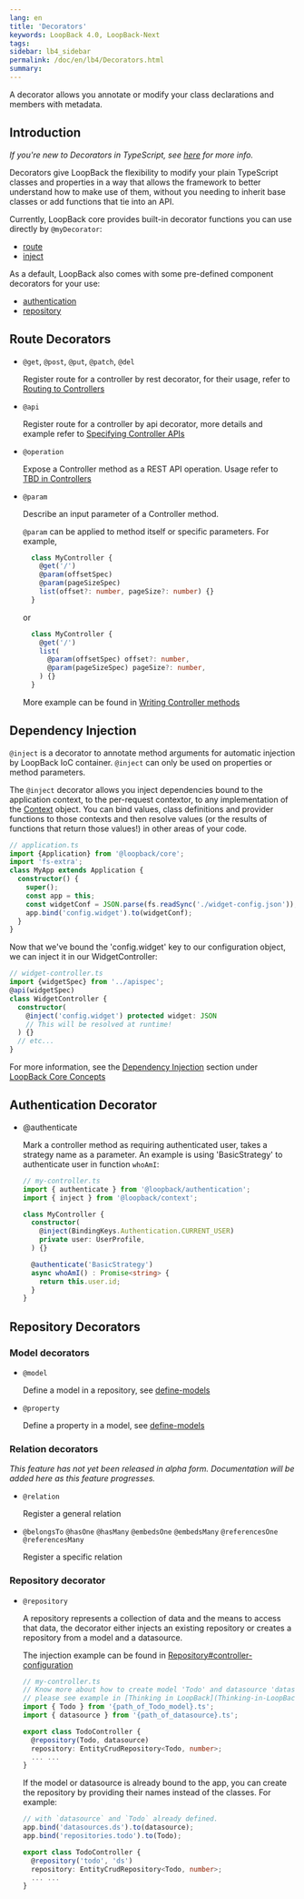 ```yaml
---
lang: en
title: 'Decorators'
keywords: LoopBack 4.0, LoopBack-Next
tags:
sidebar: lb4_sidebar
permalink: /doc/en/lb4/Decorators.html
summary:
---
```


A decorator allows you annotate or modify your class declarations and members with metadata.

## Introduction

*If you're new to Decorators in TypeScript, see [here](https://www.typescriptlang.org/docs/handbook/decorators.html) for more info.*

Decorators give LoopBack the flexibility to modify your plain TypeScript classes 
and properties in a way that allows the framework to better understand how to 
make use of them, without you needing to inherit base classes or add functions 
that tie into an API.

Currently, LoopBack core provides built-in decorator functions you can use directly
by `@myDecorator`:

- [route](#route-decorators)
- [inject](#dependency-injection)

As a default, LoopBack also comes with some pre-defined component decorators for your use:

- [authentication](#authentication-decorators)
- [repository](#repository-decorators)

## Route Decorators
- `@get`, `@post`, `@put`, `@patch`, `@del`

  Register route for a controller by rest decorator, for their usage, refer to 
  [Routing to Controllers](controllers.htm#Routing-to-Controllers)

- `@api`

  Register route for a controller by api decorator, more details and example refer 
  to [Specifying Controller APIs](controllers.htm#Specifying-Controller-APIs)

- `@operation`

  Expose a Controller method as a REST API operation. Usage refer to [TBD in Controllers](controllers.htm#)

- `@param`

  Describe an input parameter of a Controller method. 
  
  `@param` can be applied to method itself or specific parameters. For example,

  ```ts
    class MyController {
      @get('/')
      @param(offsetSpec)
      @param(pageSizeSpec)
      list(offset?: number, pageSize?: number) {}
    }
  ```

  or
  
  ```ts
    class MyController {
      @get('/')
      list(
        @param(offsetSpec) offset?: number,
        @param(pageSizeSpec) pageSize?: number,
      ) {}
    }
  ```
  
  More example can be found in [Writing Controller methods](controller.htm#Writing-Controller-methods)
  
## Dependency Injection

`@inject` is a decorator to annotate method arguments for automatic injection by 
LoopBack IoC container. `@inject` can only be used on properties or method parameters.

The `@inject` decorator allows you inject dependencies bound to the application context, 
to the per-request contextor, to any implementation of the [Context](#context) object. 
You can bind values, class definitions and provider functions to those contexts and 
then resolve values (or the results of functions that return those values!) in other 
areas of your code.

```ts
// application.ts
import {Application} from '@loopback/core';
import 'fs-extra';
class MyApp extends Application {
  constructor() {
    super();
    const app = this;
    const widgetConf = JSON.parse(fs.readSync('./widget-config.json'));
    app.bind('config.widget').to(widgetConf);
  }
}
```
Now that we've bound the 'config.widget' key to our configuration object, we can
inject it in our WidgetController:

```ts
// widget-controller.ts
import {widgetSpec} from '../apispec';
@api(widgetSpec)
class WidgetController {
  constructor(
    @inject('config.widget') protected widget: JSON
    // This will be resolved at runtime!
  ) {}
  // etc...
}
```

For more information, see the [Dependency Injection](Dependency-Injection.htm) section under [LoopBack Core Concepts](Concepts.htm)

## Authentication Decorator

- @authenticate

  Mark a controller method as requiring authenticated user, takes a strategy name 
  as a parameter. An example is using 'BasicStrategy' to authenticate user in function
  `whoAmI`:

  ```ts
  // my-controller.ts
  import { authenticate } from '@loopback/authentication';
  import { inject } from '@loopback/context';

  class MyController {
    constructor(
      @inject(BindingKeys.Authentication.CURRENT_USER)
      private user: UserProfile,
    ) {}

    @authenticate('BasicStrategy')
    async whoAmI() : Promise<string> {
      return this.user.id;
    }
  }
  ```

## Repository Decorators

### Model decorators

- `@model`

  Define a model in a repository, see [define-models](Repositories.html#define-models)

- `@property`

  Define a property in a model, see [define-models](Repositories.html#define-models)

### Relation decorators

  *This feature has not yet been released in alpha form. Documentation will be* 
  *added here as this feature progresses.*

- `@relation`

  Register a general relation

- `@belongsTo` `@hasOne` `@hasMany` `@embedsOne` `@embedsMany` `@referencesOne` `@referencesMany`

  Register a specific relation

### Repository decorator

- `@repository`

  A repository represents a collection of data and the means to access that data, 
  the decorator either injects an existing repository or creates a repository 
  from a model and a datasource.

  The injection example can be found in [Repository#controller-configuration](Repositories.html#controller-configuration)

  ```ts
  // my-controller.ts
  // Know more about how to create model 'Todo' and datasource 'datasource', 
  // please see example in [Thinking in LoopBack](Thinking-in-LoopBack.htm#define-product-model-repository-and-data-source)
  import { Todo } from '{path_of_Todo_model}.ts';
  import { datasource } from '{path_of_datasource}.ts';

  export class TodoController {
    @repository(Todo, datasource)
    repository: EntityCrudRepository<Todo, number>;
    ... ...
  }
  ```
  
  If the model or datasource is already bound to the app, you can create the 
  repository by providing their names instead of the classes. For example:

  ```ts
  // with `datasource` and `Todo` already defined.
  app.bind('datasources.ds').to(datasource);
  app.bind('repositories.todo').to(Todo);

  export class TodoController {
    @repository('todo', 'ds')
    repository: EntityCrudRepository<Todo, number>;
    ... ...
  }
  ```
